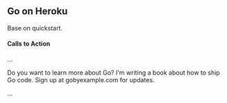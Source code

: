 ## Go on Heroku

Base on quickstart.

#### Calls to Action

...

Do you want to learn more about Go? I'm writing a book about how to ship Go code. Sign up at gobyexample.com for updates.

...
